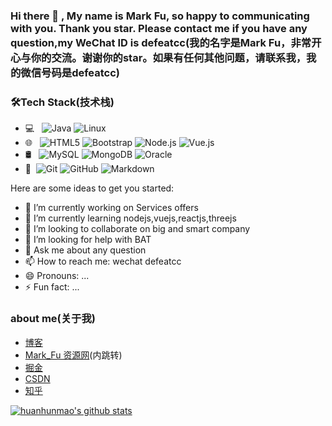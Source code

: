 ### Hi there 👋 , My name is Mark Fu, so happy to communicating with you. Thank you star. Please contact me if you have any question,my WeChat ID is defeatcc(我的名字是Mark Fu，非常开心与你的交流。谢谢你的star。如果有任何其他问题，请联系我，我的微信号码是defeatcc)






### 🛠Tech Stack(技术栈)

- 💻 &#160; ![Java](https://img.shields.io/badge/-Java-333333?style=flat&logo=Java&logoColor=007396)
![Linux](https://img.shields.io/badge/-Linux-333333?style=flat&logo=Linux&logoColor=FCC624)
- 🌐 &#160; ![HTML5](https://img.shields.io/badge/-HTML5-333333?style=flat&logo=HTML5)
![Bootstrap](https://img.shields.io/badge/-Bootstrap-333333?style=flat&logo=bootstrap&logoColor=563D7C)
![Node.js](https://img.shields.io/badge/-Node.js-333333?style=flat&logo=node.js)
![Vue.js](https://img.shields.io/badge/-VueJS-333333?style=flat&logo=Vue.js)
- 🛢 &#160; ![MySQL](https://img.shields.io/badge/-MySQL-333333?style=flat&logo=mysql)
![MongoDB](https://img.shields.io/badge/-MongoDB-333333?style=flat&logo=mongodb)
![Oracle](https://img.shields.io/badge/-Oracle-333333?style=flat&logo=Oracle)
- 🔧 &#160;![Git](https://img.shields.io/badge/-Git-333333?style=flat&logo=git)
![GitHub](https://img.shields.io/badge/-GitHub-333333?style=flat&logo=github)
![Markdown](https://img.shields.io/badge/-Markdown-333333?style=flat&logo=markdown)



Here are some ideas to get you started:

- 🔭 I’m currently working on Services offers
- 🌱 I’m currently learning nodejs,vuejs,reactjs,threejs
- 👯 I’m looking to collaborate on big and smart company
- 🤔 I’m looking for help with BAT
- 💬 Ask me about any question
- 📫 How to reach me: wechat defeatcc
- 😄 Pronouns: ...
- ⚡ Fun fact: ...





### about me(关于我)
- [博客](https://huanhunmao.github.io/)
- [Mark_Fu 资源网](https://huanhunmao.github.io/)(内跳转)
- [掘金](https://juejin.cn/user/1741228277763278)
- [CSDN](https://i.csdn.net/#/user-center/profile?spm=1003.2020.3001.5111)
- [知乎](https://www.zhihu.com/people/got-81)



[![huanhunmao's github stats](https://github-readme-stats.vercel.app/api?username=huanhunmao)](https://github.com/anuraghazra/github-readme-stats)
